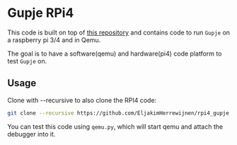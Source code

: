 # Gupje RPi4
This code is built on top of [this repository](https://github.com/ethanfaust/rpi4-baremetal-uart.git) and contains code to run ``Gupje`` on a raspberry pi 3/4 and in Qemu.

The goal is to have a software(qemu) and hardware(pi4) code platform to test ``Gupje`` on.

## Usage
Clone with --recursive to also clone the RPI4 code:

```bash
git clone --recursive https://github.com/EljakimHerrewijnen/rpi4_gupje
```

You can test this code using ``qemu.py``, which will start qemu and attach the debugger into it.